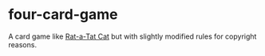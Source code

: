# four-card-game
A card game like [Rat-a-Tat Cat](https://en.wikipedia.org/wiki/Rat-a-Tat_Cat) but with slightly modified rules for copyright reasons.